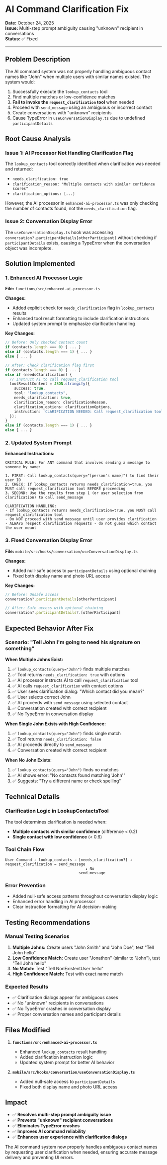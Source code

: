 # AI Command Clarification Fix

**Date:** October 24, 2025  
**Issue:** Multi-step prompt ambiguity causing "unknown" recipient in conversations  
**Status:** ✅ Fixed

---

## Problem Description

The AI command system was not properly handling ambiguous contact names like "John" when multiple users with similar names existed. The system would:

1. Successfully execute the `lookup_contacts` tool
2. Find multiple matches or low-confidence matches
3. **Fail to invoke the `request_clarification` tool** when needed
4. Proceed with `send_message` using an ambiguous or incorrect contact
5. Create conversations with "unknown" recipients
6. Cause TypeError in `useConversationDisplay.ts` due to undefined `participantDetails`

## Root Cause Analysis

### Issue 1: AI Processor Not Handling Clarification Flag
The `lookup_contacts` tool correctly identified when clarification was needed and returned:
- `needs_clarification: true`
- `clarification_reason: "Multiple contacts with similar confidence scores"`
- `clarification_options: [...]`

However, the AI processor in `enhanced-ai-processor.ts` was only checking the number of contacts found, not the `needs_clarification` flag.

### Issue 2: Conversation Display Error
The `useConversationDisplay.ts` hook was accessing `conversation?.participantDetails[otherParticipant]` without checking if `participantDetails` exists, causing a TypeError when the conversation object was incomplete.

## Solution Implemented

### 1. Enhanced AI Processor Logic
**File:** `functions/src/enhanced-ai-processor.ts`

**Changes:**
- Added explicit check for `needs_clarification` flag in `lookup_contacts` results
- Enhanced tool result formatting to include clarification instructions
- Updated system prompt to emphasize clarification handling

**Key Changes:**
```typescript
// Before: Only checked contact count
if (contacts.length === 0) { ... }
else if (contacts.length === 1) { ... }
else { ... }

// After: Check clarification flag first
if (contacts.length === 0) { ... }
else if (needsClarification) {
  // Instruct AI to call request_clarification tool
  toolResultContent = JSON.stringify({
    success: true,
    tool: "lookup_contacts",
    needs_clarification: true,
    clarification_reason: clarificationReason,
    clarification_options: clarificationOptions,
    instruction: `CLARIFICATION NEEDED: Call request_clarification tool...`
  });
}
else if (contacts.length === 1) { ... }
else { ... }
```

### 2. Updated System Prompt
**Enhanced Instructions:**
```
CRITICAL RULE: For ANY command that involves sending a message to someone by name:

1. FIRST: Call lookup_contacts(query="[person's name]") to find their user ID
2. CHECK: If lookup_contacts returns needs_clarification=true, you MUST call request_clarification tool BEFORE proceeding
3. SECOND: Use the results from step 1 (or user selection from clarification) to call send_message

CLARIFICATION HANDLING:
- If lookup_contacts returns needs_clarification=true, you MUST call request_clarification tool
- Do NOT proceed with send_message until user provides clarification
- ALWAYS respect clarification requests - do not guess which contact the user meant
```

### 3. Fixed Conversation Display Error
**File:** `mobile/src/hooks/conversation/useConversationDisplay.ts`

**Changes:**
- Added null-safe access to `participantDetails` using optional chaining
- Fixed both display name and photo URL access

**Key Changes:**
```typescript
// Before: Unsafe access
conversation?.participantDetails[otherParticipant]

// After: Safe access with optional chaining
conversation?.participantDetails?.[otherParticipant]
```

## Expected Behavior After Fix

### Scenario: "Tell John I'm going to need his signature on something"

**When Multiple Johns Exist:**
1. ✅ `lookup_contacts(query="John")` finds multiple matches
2. ✅ Tool returns `needs_clarification: true` with options
3. ✅ AI processor instructs AI to call `request_clarification` tool
4. ✅ AI calls `request_clarification` with contact options
5. ✅ User sees clarification dialog: "Which contact did you mean?"
6. ✅ User selects correct John
7. ✅ AI proceeds with `send_message` using selected contact
8. ✅ Conversation created with correct recipient
9. ✅ No TypeError in conversation display

**When Single John Exists with High Confidence:**
1. ✅ `lookup_contacts(query="John")` finds single match
2. ✅ Tool returns `needs_clarification: false`
3. ✅ AI proceeds directly to `send_message`
4. ✅ Conversation created with correct recipient

**When No John Exists:**
1. ✅ `lookup_contacts(query="John")` finds no matches
2. ✅ AI shows error: "No contacts found matching 'John'"
3. ✅ Suggests: "Try a different name or check spelling"

## Technical Details

### Clarification Logic in LookupContactsTool
The tool determines clarification is needed when:
- **Multiple contacts with similar confidence** (difference < 0.2)
- **Single contact with low confidence** (< 0.6)

### Tool Chain Flow
```
User Command → lookup_contacts → [needs_clarification?] → request_clarification → send_message
                                    ↓ No
                                 send_message
```

### Error Prevention
- Added null-safe access patterns throughout conversation display logic
- Enhanced error handling in AI processor
- Clear instruction formatting for AI decision-making

## Testing Recommendations

### Manual Testing Scenarios
1. **Multiple Johns:** Create users "John Smith" and "John Doe", test "Tell John hello"
2. **Low Confidence Match:** Create user "Jonathon" (similar to "John"), test "Tell John hello"
3. **No Match:** Test "Tell NonExistentUser hello"
4. **High Confidence Match:** Test with exact name match

### Expected Results
- ✅ Clarification dialogs appear for ambiguous cases
- ✅ No "unknown" recipients in conversations
- ✅ No TypeError crashes in conversation display
- ✅ Proper conversation names and participant details

## Files Modified

1. **`functions/src/enhanced-ai-processor.ts`**
   - Enhanced `lookup_contacts` result handling
   - Added clarification instruction logic
   - Updated system prompt for better AI behavior

2. **`mobile/src/hooks/conversation/useConversationDisplay.ts`**
   - Added null-safe access to `participantDetails`
   - Fixed both display name and photo URL access

## Impact

- ✅ **Resolves multi-step prompt ambiguity issue**
- ✅ **Prevents "unknown" recipient conversations**
- ✅ **Eliminates TypeError crashes**
- ✅ **Improves AI command reliability**
- ✅ **Enhances user experience with clarification dialogs**

The AI command system now properly handles ambiguous contact names by requesting user clarification when needed, ensuring accurate message delivery and preventing UI errors.
